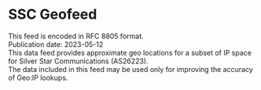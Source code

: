 # SSC Geofeed <br />
This feed is encoded in RFC 8805 format. <br />
Publication date: 2023-05-12 <br />
This data feed provides approximate geo locations for a subset of IP space for Silver Star Communications (AS26223). <br />
The data included in this feed may be used only for improving the accuracy of Geo:IP lookups.
